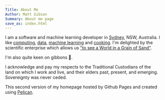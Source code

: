 ```yaml
---
Title: About Me
Author: Matt Gibson
Summary: About me page
save_as: index.html
---
```


I am a software and machine learning developer in [Sydney](http://en.wikipedia.org/wiki/Sydney), NSW, Australia. I like [computing](https://en.wikipedia.org/wiki/MOS_Technology_6502), [data](https://search.r-project.org/CRAN/refmans/vcd/html/HorseKicks.html), [machine learning](https://pytorch.org/) and [cooking](https://web.archive.org/web/20160210065535/http://www.seriouseats.com/the-food-lab/?ref=nav_main). I'm delighted by the scientific enterprise which allows us ["to see a World in a Grain of Sand"](https://www.poetryfoundation.org/poems/43650/auguries-of-innocence). 

I'm also quite keen on gibbons 🐒.

I acknowledge and pay my respects to the Traditional Custodians of the land on which I work and live, and their elders past, present, and emerging. Sovereignty was never ceded. 

This second version of my homepage hosted by Github Pages and created using [Pelican](https://github.com/getpelican/pelican).
